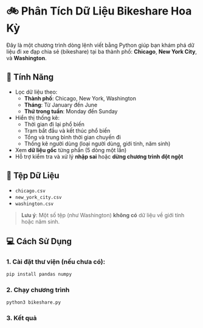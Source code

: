 # 🚲 Phân Tích Dữ Liệu Bikeshare Hoa Kỳ

Đây là một chương trình dòng lệnh viết bằng Python giúp bạn khám phá dữ liệu đi xe đạp chia sẻ (bikeshare) tại ba thành phố: **Chicago**, **New York City**, và **Washington**.

## 🧰 Tính Năng

- Lọc dữ liệu theo:
  - **Thành phố**: Chicago, New York, Washington
  - **Tháng**: Từ January đến June
  - **Thứ trong tuần**: Monday đến Sunday
- Hiển thị thống kê:
  - Thời gian đi lại phổ biến
  - Trạm bắt đầu và kết thúc phổ biến
  - Tổng và trung bình thời gian chuyến đi
  - Thống kê người dùng (loại người dùng, giới tính, năm sinh)
- Xem **dữ liệu gốc** từng phần (5 dòng một lần)
- Hỗ trợ kiểm tra và xử lý **nhập sai** hoặc **dừng chương trình đột ngột**

## 📁 Tệp Dữ Liệu

- `chicago.csv`
- `new_york_city.csv`
- `washington.csv`

> **Lưu ý**: Một số tệp (như Washington) **không có** dữ liệu về giới tính hoặc năm sinh.

## 💻 Cách Sử Dụng

### 1. Cài đặt thư viện (nếu chưa có):

```bash
pip install pandas numpy
```

### 2. Chạy chương trình

```bash
python3 bikeshare.py
```

### 3. Kết quả
